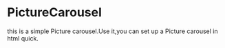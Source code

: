 # PictureCarousel
this is a simple Picture carousel.Use it,you can set up a Picture carousel in html quick.
